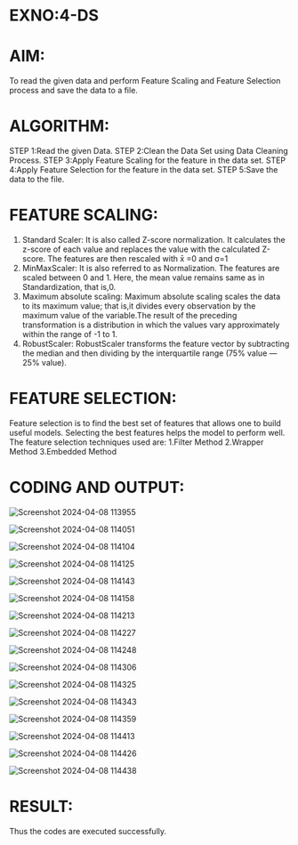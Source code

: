 # EXNO:4-DS
# AIM:
To read the given data and perform Feature Scaling and Feature Selection process and save the
data to a file.

# ALGORITHM:
STEP 1:Read the given Data.
STEP 2:Clean the Data Set using Data Cleaning Process.
STEP 3:Apply Feature Scaling for the feature in the data set.
STEP 4:Apply Feature Selection for the feature in the data set.
STEP 5:Save the data to the file.

# FEATURE SCALING:
1. Standard Scaler: It is also called Z-score normalization. It calculates the z-score of each value and replaces the value with the calculated Z-score. The features are then rescaled with x̄ =0 and σ=1
2. MinMaxScaler: It is also referred to as Normalization. The features are scaled between 0 and 1. Here, the mean value remains same as in Standardization, that is,0.
3. Maximum absolute scaling: Maximum absolute scaling scales the data to its maximum value; that is,it divides every observation by the maximum value of the variable.The result of the preceding transformation is a distribution in which the values vary approximately within the range of -1 to 1.
4. RobustScaler: RobustScaler transforms the feature vector by subtracting the median and then dividing by the interquartile range (75% value — 25% value).

# FEATURE SELECTION:
Feature selection is to find the best set of features that allows one to build useful models. Selecting the best features helps the model to perform well.
The feature selection techniques used are:
1.Filter Method
2.Wrapper Method
3.Embedded Method

# CODING AND OUTPUT:

![Screenshot 2024-04-08 113955](https://github.com/Srikaavyaathamizh/EXNO-4-DS/assets/144870938/e3aec25a-43e5-4fd5-9076-c4eb34a5a9d9)

![Screenshot 2024-04-08 114051](https://github.com/Srikaavyaathamizh/EXNO-4-DS/assets/144870938/7f2fa0c2-bb64-4701-9109-787a8d173a81)

![Screenshot 2024-04-08 114104](https://github.com/Srikaavyaathamizh/EXNO-4-DS/assets/144870938/d78ce1bc-356f-4d2d-bfe6-4755315ff749)

![Screenshot 2024-04-08 114125](https://github.com/Srikaavyaathamizh/EXNO-4-DS/assets/144870938/60626428-b17e-455a-9f59-77eb18088bc9)

![Screenshot 2024-04-08 114143](https://github.com/Srikaavyaathamizh/EXNO-4-DS/assets/144870938/6b9b6d6e-a250-4022-8d2f-5fc8a8020f1f)

![Screenshot 2024-04-08 114158](https://github.com/Srikaavyaathamizh/EXNO-4-DS/assets/144870938/4bd02924-4951-4449-875d-eaf4f79c8e5d)

![Screenshot 2024-04-08 114213](https://github.com/Srikaavyaathamizh/EXNO-4-DS/assets/144870938/e33dfbf6-b3b2-442c-a67e-0f514eb2a842)

![Screenshot 2024-04-08 114227](https://github.com/Srikaavyaathamizh/EXNO-4-DS/assets/144870938/c4eb3f26-bbdf-45bd-b234-a43a5cbb7023)

![Screenshot 2024-04-08 114248](https://github.com/Srikaavyaathamizh/EXNO-4-DS/assets/144870938/81d1e3d8-c6c5-4f15-b48d-6d2145020f86)

![Screenshot 2024-04-08 114306](https://github.com/Srikaavyaathamizh/EXNO-4-DS/assets/144870938/ce3d156b-5889-4dd0-a744-fc816129eec1)

![Screenshot 2024-04-08 114325](https://github.com/Srikaavyaathamizh/EXNO-4-DS/assets/144870938/1891ef90-5e09-4b51-93be-3a1f3788607e)

![Screenshot 2024-04-08 114343](https://github.com/Srikaavyaathamizh/EXNO-4-DS/assets/144870938/7fb80b29-5939-460c-99bc-6b6a3b9c00b6)


![Screenshot 2024-04-08 114359](https://github.com/Srikaavyaathamizh/EXNO-4-DS/assets/144870938/3c03853d-6de0-44c5-80fb-e6cc27b736da)

![Screenshot 2024-04-08 114413](https://github.com/Srikaavyaathamizh/EXNO-4-DS/assets/144870938/d823ce66-c058-4c1c-b066-25fe98f41024)

![Screenshot 2024-04-08 114426](https://github.com/Srikaavyaathamizh/EXNO-4-DS/assets/144870938/384cb701-352a-460a-bc69-92903718a58d)

![Screenshot 2024-04-08 114438](https://github.com/Srikaavyaathamizh/EXNO-4-DS/assets/144870938/304f0b5f-c61b-414f-84f2-569a8e643d98)


# RESULT:
 
  Thus the codes are executed successfully.
